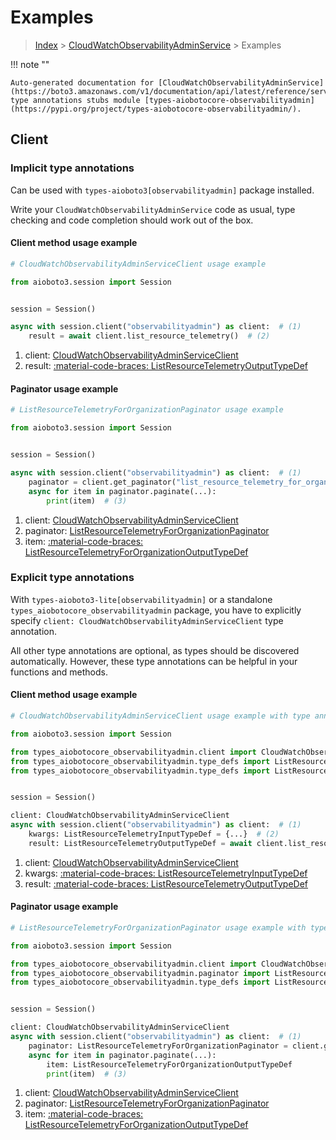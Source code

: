 # Examples

> [Index](../README.md) > [CloudWatchObservabilityAdminService](./README.md) > Examples

!!! note ""

    Auto-generated documentation for [CloudWatchObservabilityAdminService](https://boto3.amazonaws.com/v1/documentation/api/latest/reference/services/observabilityadmin.html#cloudwatchobservabilityadminservice)
    type annotations stubs module [types-aiobotocore-observabilityadmin](https://pypi.org/project/types-aiobotocore-observabilityadmin/).

## Client

### Implicit type annotations

Can be used with `types-aioboto3[observabilityadmin]` package installed.

Write your `CloudWatchObservabilityAdminService` code as usual,
type checking and code completion should work out of the box.



#### Client method usage example

```python
# CloudWatchObservabilityAdminServiceClient usage example

from aioboto3.session import Session


session = Session()

async with session.client("observabilityadmin") as client:  # (1)
    result = await client.list_resource_telemetry()  # (2)
```

1. client: [CloudWatchObservabilityAdminServiceClient](./client.md)
2. result: [:material-code-braces: ListResourceTelemetryOutputTypeDef](./type_defs.md#listresourcetelemetryoutputtypedef)



#### Paginator usage example

```python
# ListResourceTelemetryForOrganizationPaginator usage example

from aioboto3.session import Session


session = Session()

async with session.client("observabilityadmin") as client:  # (1)
    paginator = client.get_paginator("list_resource_telemetry_for_organization")  # (2)
    async for item in paginator.paginate(...):
        print(item)  # (3)
```

1. client: [CloudWatchObservabilityAdminServiceClient](./client.md)
2. paginator: [ListResourceTelemetryForOrganizationPaginator](./paginators.md#listresourcetelemetryfororganizationpaginator)
3. item: [:material-code-braces: ListResourceTelemetryForOrganizationOutputTypeDef](./type_defs.md#listresourcetelemetryfororganizationoutputtypedef)




### Explicit type annotations

With `types-aioboto3-lite[observabilityadmin]`
or a standalone `types_aiobotocore_observabilityadmin` package, you have to explicitly specify
`client: CloudWatchObservabilityAdminServiceClient` type annotation.

All other type annotations are optional, as types should be discovered automatically.
However, these type annotations can be helpful in your functions and methods.


#### Client method usage example

```python
# CloudWatchObservabilityAdminServiceClient usage example with type annotations

from aioboto3.session import Session

from types_aiobotocore_observabilityadmin.client import CloudWatchObservabilityAdminServiceClient
from types_aiobotocore_observabilityadmin.type_defs import ListResourceTelemetryOutputTypeDef
from types_aiobotocore_observabilityadmin.type_defs import ListResourceTelemetryInputTypeDef


session = Session()

client: CloudWatchObservabilityAdminServiceClient
async with session.client("observabilityadmin") as client:  # (1)
    kwargs: ListResourceTelemetryInputTypeDef = {...}  # (2)
    result: ListResourceTelemetryOutputTypeDef = await client.list_resource_telemetry(**kwargs)  # (3)
```

1. client: [CloudWatchObservabilityAdminServiceClient](./client.md)
2. kwargs: [:material-code-braces: ListResourceTelemetryInputTypeDef](./type_defs.md#listresourcetelemetryinputtypedef)
3. result: [:material-code-braces: ListResourceTelemetryOutputTypeDef](./type_defs.md#listresourcetelemetryoutputtypedef)



#### Paginator usage example

```python
# ListResourceTelemetryForOrganizationPaginator usage example with type annotations

from aioboto3.session import Session

from types_aiobotocore_observabilityadmin.client import CloudWatchObservabilityAdminServiceClient
from types_aiobotocore_observabilityadmin.paginator import ListResourceTelemetryForOrganizationPaginator
from types_aiobotocore_observabilityadmin.type_defs import ListResourceTelemetryForOrganizationOutputTypeDef


session = Session()

client: CloudWatchObservabilityAdminServiceClient
async with session.client("observabilityadmin") as client:  # (1)
    paginator: ListResourceTelemetryForOrganizationPaginator = client.get_paginator("list_resource_telemetry_for_organization")  # (2)
    async for item in paginator.paginate(...):
        item: ListResourceTelemetryForOrganizationOutputTypeDef
        print(item)  # (3)
```

1. client: [CloudWatchObservabilityAdminServiceClient](./client.md)
2. paginator: [ListResourceTelemetryForOrganizationPaginator](./paginators.md#listresourcetelemetryfororganizationpaginator)
3. item: [:material-code-braces: ListResourceTelemetryForOrganizationOutputTypeDef](./type_defs.md#listresourcetelemetryfororganizationoutputtypedef)




